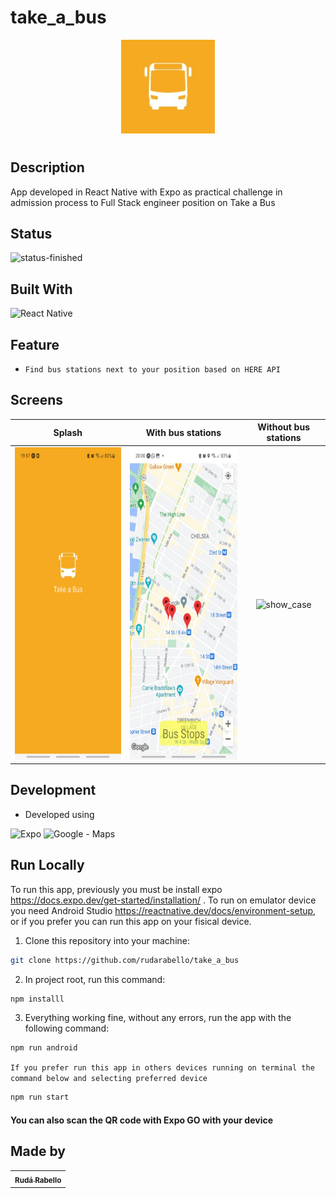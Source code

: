 # take_a_bus

<p align="center">
 <img src="/assets/icon.png" height="150px" />
<p/>

#

## Description

App developed in React Native with Expo as practical challenge in admission process to Full Stack engineer position on Take a Bus

## Status

![status-finished](https://img.shields.io/badge/status-finished-green?style=for-the-badge)


## Built With

![React Native](https://img.shields.io/badge/react_native-%2320232a.svg?style=for-the-badge&logo=react&logoColor=%2361DAFB)

## Feature

- `Find bus stations next to your position based on HERE API` 

## Screens
 
Splash        | With bus stations    | Without bus stations        
:------------------:|:--------------:|:-------------------------:
<img src="/assets/splash_screen.jpg" alt="show_case"  height="500"> | <img src="/assets/markers2.jpg" alt="show_case"  height="500"> | <img src="/assets/no_station.jpg" alt="show_case"  height="500"> 


## Development
- Developed using

![Expo](https://img.shields.io/badge/expo-1C1E24?style=for-the-badge&logo=expo&logoColor=#D04A37)
![Google - Maps](https://img.shields.io/badge/Google-Maps-blue?style=for-the-badge)


## Run Locally

To run this app, previously you must be install expo https://docs.expo.dev/get-started/installation/ . To run on emulator device you need Android Studio https://reactnative.dev/docs/environment-setup, or if you prefer you can run this app on your fisical device.

1. Clone this repository into your machine:

```bash
git clone https://github.com/rudarabello/take_a_bus
```

2. In project root, run this command:

```bash
npm installl
```
3. Everything working fine, without any errors, run the app with the following command:

```bash
npm run android 
```

`If you prefer run this app in others devices running on terminal the command below and selecting preferred device`

```bash
npm run start
```

#### You can also scan the QR code with Expo GO with your device

## Made by


<table>
  <tr>
    <td align="center"><a href="https://github.com/rudarabello"><sub><b>Rudá Rabello</b></sub></a><br/></td>
    </tr>
</table>
